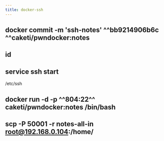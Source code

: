 ```yaml
---
title: docker-ssh
---
```


## docker commit -m 'ssh-notes' ^^bb9214906b6c ^^caketi/pwndocker:notes
## id
## service ssh start 
/etc/ssh
## docker run -d -p ^^804:22^^ caketi/pwndocker:notes /bin/bash
## scp -P 50001 -r notes-all-in root@192.168.0.104:/home/
